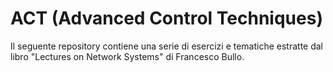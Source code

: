 # ACT (Advanced Control Techniques)
Il seguente repository contiene una serie di esercizi e tematiche estratte dal libro "Lectures on Network Systems" di Francesco Bullo.
